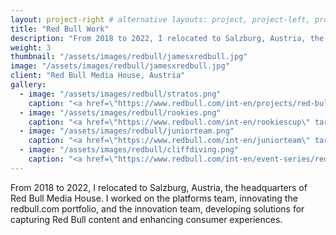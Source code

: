 ```yaml
---
layout: project-right # alternative layouts: project, project-left, project-right, project-top
title: "Red Bull Work"
description: "From 2018 to 2022, I relocated to Salzburg, Austria, the headquarters of Red Bull Media House. I worked on the platforms team, innovating the redbull.com portfolio, and the innovation team, developing solutions for capturing Red Bull content and enhancing consumer experiences."
weight: 3
thumbnail: "/assets/images/redbull/jamesxredbull.jpg"
image: "/assets/images/redbull/jamesxredbull.jpg"
client: "Red Bull Media House, Austria"
gallery:
  - image: "/assets/images/redbull/stratos.png"
    caption: "<a href=\"https://www.redbull.com/int-en/projects/red-bull-stratos\" target=\"_blank\">Red Bull Stratos: The Edge of Space</a>."
  - image: "/assets/images/redbull/rookies.png"
    caption: "<a href=\"https://www.redbull.com/int-en/rookiescup\" target=\"_blank\">Red Bull Rookies Cup: The Future of Racing</a>."
  - image: "/assets/images/redbull/juniorteam.png"
    caption: "<a href=\"https://www.redbull.com/int-en/juniorteam\" target=\"_blank\">Red Bull Junior Team: Nurturing Racing Talents</a>."
  - image: "/assets/images/redbull/cliffdiving.png"
    caption: "<a href=\"https://www.redbull.com/int-en/event-series/red-bull-cliff-diving\" target=\"_blank\">Red Bull Cliff Diving</a>."
---
```


From 2018 to 2022, I relocated to Salzburg, Austria, the headquarters of Red Bull Media House. I worked on the platforms team, innovating the redbull.com portfolio, and the innovation team, developing solutions for capturing Red Bull content and enhancing consumer experiences.